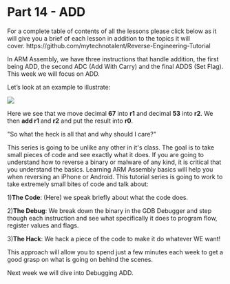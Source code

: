 <h1>Part 14 - ADD</h1><p>For a complete table of contents of all the lessons please click below as it will give you a brief of each lesson in addition to the topics it will cover. https://github.com/mytechnotalent/Reverse-Engineering-Tutorial</p><p>In ARM Assembly, we have three instructions that handle addition, the first being ADD, the second ADC (Add With Carry) and the final ADDS (Set Flag). This week we will focus on ADD.</p><p>Let’s look at an example to illustrate:</p><div class="slate-resizable-image-embed slate-image-embed__resize-full-width"><img src="https://media-exp1.licdn.com/dms/image/C4E12AQEny5K8xnjjgA/article-inline_image-shrink_1000_1488/0/1520193949676?e=1614211200&amp;v=beta&amp;t=hAe8kIC6nccoAOLmoefSjy0826iVkAE9x_YnnNENKGg"/></div><p>Here we see that we move decimal <strong>67</strong> into <strong>r1</strong> and decimal <strong>53</strong> into <strong>r2</strong>. We then <strong>add r1 </strong>and <strong>r2</strong> and put the result into <strong>r0</strong>.</p><p>"So what the heck is all that and why should I care?"</p><p>This series is going to be unlike any other in it's class. The goal is to take small pieces of code and see exactly what it does. If you are going to understand how to reverse a binary or malware of any kind, it is critical that you understand the basics. Learning ARM Assembly basics will help you when reversing an iPhone or Android. This tutorial series is going to work to take extremely small bites of code and talk about:</p><p>1)<strong>The Code</strong>: (Here) we speak briefly about what the code does.</p><p>2)<strong>The Debug</strong>: We break down the binary in the GDB Debugger and step though each instruction and see what specifically it does to program flow, register values and flags.</p><p>3)<strong>The Hack</strong>: We hack a piece of the code to make it do whatever WE want!</p><p>This approach will allow you to spend just a few minutes each week to get a good grasp on what is going on behind the scenes.</p><p>Next week we will dive into Debugging ADD.</p>